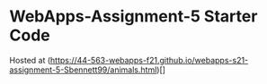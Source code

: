 # WebApps-Assignment-5 Starter Code
Hosted at (https://44-563-webapps-f21.github.io/webapps-s21-assignment-5-Sbennett99/animals.html)[]
